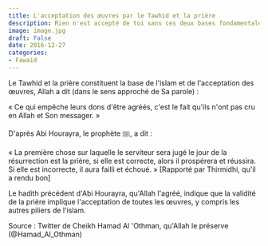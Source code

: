 ```yaml
---
title: L'acceptation des œuvres par le Tawhid et la prière
description: Rien n'est accepté de toi sans ces deux bases fondamentales
image: image.jpg
draft: False
date: 2016-12-27
categories:
- Fawaïd
---
```


Le Tawhid et la prière constituent la base de l'islam et de l'acceptation des œuvres,
Allah a dit (dans le sens approché de Sa parole) :

« Ce qui empêche leurs dons d'être agréés, c'est le fait qu'ils n'ont pas cru en Allah et
Son messager. »

D'après Abi Hourayra, le prophète ﷺ, a dit :

« La première chose sur laquelle le serviteur sera jugé le jour de la résurrection est la
prière, si elle est correcte, alors il prospérera et réussira. Si elle est incorrecte, 
il aura failli et échoué. » [Rapporté par Thirmidhi, qu'il a rendu bon]

Le hadith précédent d'Abi Hourayra, qu'Allah l'agréé, indique que la validité de la prière
implique l'acceptation de toutes les œuvres, y compris les autres piliers de l'islam.

Source : Twitter de Cheikh Hamad Al 'Othman, qu'Allah le préserve (@Hamad_Al_Othman)